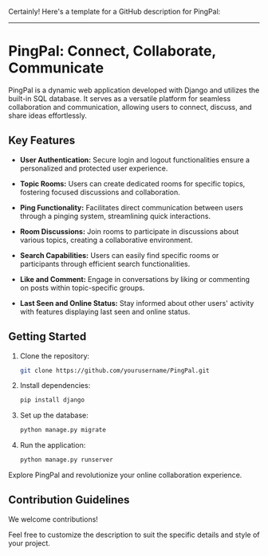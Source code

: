 Certainly! Here's a template for a GitHub description for PingPal:

---

# PingPal: Connect, Collaborate, Communicate

PingPal is a dynamic web application developed with Django and utilizes the built-in SQL database. It serves as a versatile platform for seamless collaboration and communication, allowing users to connect, discuss, and share ideas effortlessly.

## Key Features

- **User Authentication:** Secure login and logout functionalities ensure a personalized and protected user experience.

- **Topic Rooms:** Users can create dedicated rooms for specific topics, fostering focused discussions and collaboration.

- **Ping Functionality:** Facilitates direct communication between users through a pinging system, streamlining quick interactions.

- **Room Discussions:** Join rooms to participate in discussions about various topics, creating a collaborative environment.

- **Search Capabilities:** Users can easily find specific rooms or participants through efficient search functionalities.

- **Like and Comment:** Engage in conversations by liking or commenting on posts within topic-specific groups.

- **Last Seen and Online Status:** Stay informed about other users' activity with features displaying last seen and online status.

## Getting Started

1. Clone the repository:
   ```bash
   git clone https://github.com/yourusername/PingPal.git
   ```

2. Install dependencies:
   ```bash
   pip install django
   ```

3. Set up the database:
   ```bash
   python manage.py migrate
   ```

4. Run the application:
   ```bash
   python manage.py runserver
   ```

Explore PingPal and revolutionize your online collaboration experience.

## Contribution Guidelines

We welcome contributions!



Feel free to customize the description to suit the specific details and style of your project.
